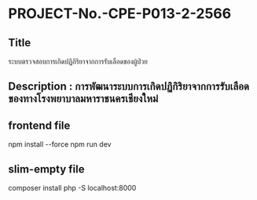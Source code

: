 # PROJECT-No.-CPE-P013-2-2566

## Title
ระบบตรวจสอบการเกิดปฏิกิริยาจากการรับเลือดของผู้ป่วย

## Description : การพัฒนาระบบการเกิดปฏิกิริยาจากการรับเลือดของทางโรงพยาบาลมหาราชนครเชียงใหม่

## frontend file
npm install --force
npm run dev

## slim-empty file
composer install
php -S localhost:8000
